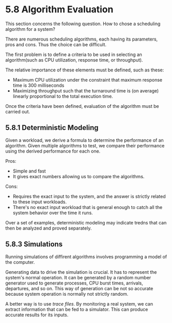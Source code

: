 # 5.8 Algorithm Evaluation

This section concerns the following question. How to chose a scheduling algorithm for a system?

There are numerous scheduling algorithms, each having its parameters, pros and cons. Thus the choice can be difficult.

The first problem is to define a criteria to be used in selecting an algorithm(such as CPU utilization, response time, or throughput).

The relative importance of these elements must be defined, such as these:

* Maximum CPU utilization under the constraint that maximum response time is 300 milliseconds
* Maximizing throughput such that the turnaround time is (on average) linearly proportional to the total execution time.

Once the criteria have been defined, evaluation of the algorithm must be carried out.

## 5.8.1 Deterministic Modeling

Given a workload, we derive a formula to determine the performance of an algorithm. Given multiple algorithms to test, we compare their performance using the derived performance for each one.

Pros:

* Simple and fast
* It gives exact numbers allowing us to compare the algorithms.

Cons:

* Requires the exact input to the system, and the answer is strictly related to these input workloads.
* There's no exact input workload that is general enough to catch all the system behavior over the time it runs.

Over a set of examples, deterministic modeling may indicate tredns that can then be analyzed and proved separately.

## 5.8.3 Simulations

Running simulations of diffirent algorithms involves programming a model of the computer.

Generating data to drive the simulation is crucial. It has to represent the system's normal operation. It can be generated by a random number generator used to generate processes, CPU burst times, arrivals, departures, and so on. This way of generation can be not so accurate because system operation is normally not strictly random.

A better way is to use _trace files_. By monitoring a real system, we can extract information that can be fed to a simulator. This can produce accurate results for its inputs.